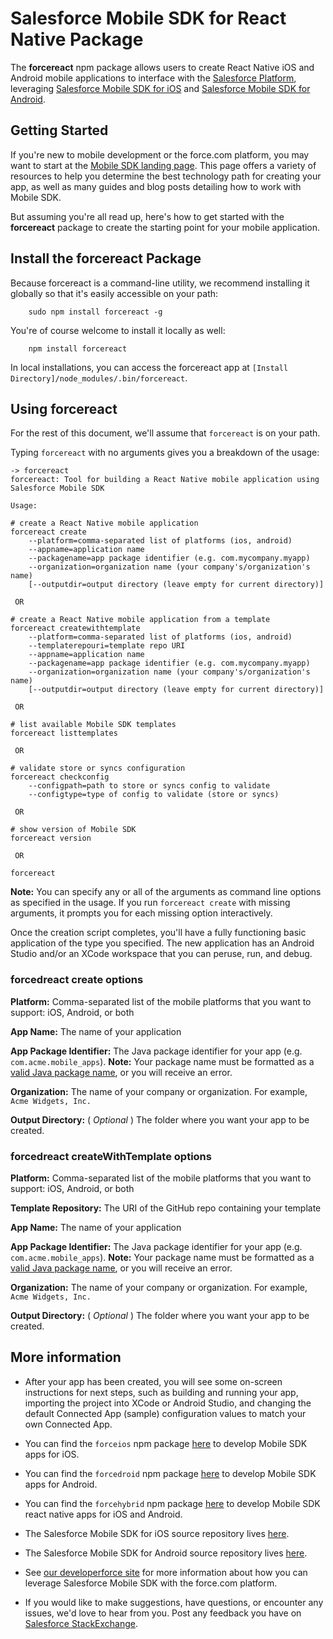 # Salesforce Mobile SDK for React Native Package

The **forcereact** npm package allows users to create React Native iOS and Android mobile applications to interface with the [Salesforce Platform](http://www.salesforce.com/platform/overview/), leveraging [Salesforce Mobile SDK for iOS](https://github.com/forcedotcom/SalesforceMobileSDK-iOS) and [Salesforce Mobile SDK for Android](https://github.com/forcedotcom/SalesforceMobileSDK-Android).

## Getting Started

If you're new to mobile development or the force.com platform, you may want to start at the [Mobile SDK landing page](http://wiki.developerforce.com/page/Mobile_SDK).  This page offers a variety of resources to help you determine the best technology path for creating your app, as well as many guides and blog posts detailing how to work with Mobile SDK.

But assuming you're all read up, here's how to get started with the **forcereact** package to create the starting point for your mobile application.

## Install the forcereact Package

Because forcereact is a command-line utility, we recommend installing it globally so that it's easily accessible on your path:

        sudo npm install forcereact -g

You're of course welcome to install it locally as well:

        npm install forcereact

In local installations, you can access the forcereact app at `[Install Directory]/node_modules/.bin/forcereact`.

## Using forcereact

For the rest of this document, we'll assume that `forcereact` is on your path.

Typing `forcereact` with no arguments gives you a breakdown of the usage:

```
-> forcereact
forcereact: Tool for building a React Native mobile application using Salesforce Mobile SDK

Usage:

# create a React Native mobile application
forcereact create
    --platform=comma-separated list of platforms (ios, android)
    --appname=application name
    --packagename=app package identifier (e.g. com.mycompany.myapp)
    --organization=organization name (your company's/organization's name)
    [--outputdir=output directory (leave empty for current directory)]

 OR 

# create a React Native mobile application from a template
forcereact createwithtemplate
    --platform=comma-separated list of platforms (ios, android)
    --templaterepouri=template repo URI
    --appname=application name
    --packagename=app package identifier (e.g. com.mycompany.myapp)
    --organization=organization name (your company's/organization's name)
    [--outputdir=output directory (leave empty for current directory)]

 OR 

# list available Mobile SDK templates
forcereact listtemplates

 OR 

# validate store or syncs configuration
forcereact checkconfig
    --configpath=path to store or syncs config to validate
    --configtype=type of config to validate (store or syncs)

 OR 

# show version of Mobile SDK
forcereact version

 OR 

forcereact
```

**Note:** You can specify any or all of the arguments as command line options as specified in the usage.  If you run `forcereact create` with missing arguments, it prompts you for each missing option interactively.

Once the creation script completes, you'll have a fully functioning basic application of the type you specified.  The new application has an Android Studio and/or an XCode workspace that you can peruse, run, and debug.

### forcedreact create options

**Platform:** Comma-separated list of the mobile platforms that you want to support: iOS, Android, or both

**App Name:** The name of your application

**App Package Identifier:** The Java package identifier for your app (e.g. `com.acme.mobile_apps`).  **Note:** Your package name must be formatted as a [valid Java package name](http://docs.oracle.com/javase/tutorial/java/package/namingpkgs.html), or you will receive an error.

**Organization:** The name of your company or organization.  For example, `Acme Widgets, Inc.`

**Output Directory:** \( *Optional* \) The folder where you want your app to be created.

### forcedreact createWithTemplate options

**Platform:** Comma-separated list of the mobile platforms that you want to support: iOS, Android, or both

**Template Repository:** The URI of the GitHub repo containing your template

**App Name:** The name of your application

**App Package Identifier:** The Java package identifier for your app (e.g. `com.acme.mobile_apps`).  **Note:** Your package name must be formatted as a [valid Java package name](http://docs.oracle.com/javase/tutorial/java/package/namingpkgs.html), or you will receive an error.

**Organization:** The name of your company or organization.  For example, `Acme Widgets, Inc.`

**Output Directory:** \( *Optional* \) The folder where you want your app to be created.

## More information

- After your app has been created, you will see some on-screen instructions for next steps, such as building and running your app, importing the project into XCode or Android Studio, and changing the default Connected App (sample) configuration values to match your own Connected App.

- You can find the `forceios` npm package [here](https://npmjs.org/package/forcedroid) to develop Mobile SDK apps for iOS.

- You can find the `forcedroid` npm package [here](https://npmjs.org/package/forcedroid) to develop Mobile SDK apps for Android.

- You can find the `forcehybrid` npm package [here](https://npmjs.org/package/forcehybrid) to develop Mobile SDK react native apps for iOS and Android.

- The Salesforce Mobile SDK for iOS source repository lives [here](https://github.com/forcedotcom/SalesforceMobileSDK-iOS).

- The Salesforce Mobile SDK for Android source repository lives [here](https://github.com/forcedotcom/SalesforceMobileSDK-Android).

- See [our developerforce site](http://wiki.developerforce.com/page/Mobile_SDK) for more information about how you can leverage Salesforce Mobile SDK with the force.com platform.

- If you would like to make suggestions, have questions, or encounter any issues, we'd love to hear from you.  Post any feedback you have on [Salesforce StackExchange](https://salesforce.stackexchange.com/questions/tagged/mobilesdk).
